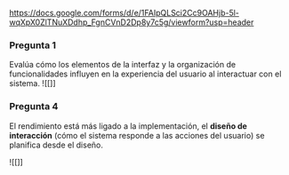 https://docs.google.com/forms/d/e/1FAIpQLSci2Cc9OAHjb-5l-wqXpX0ZlTNuXDdhp_FgnCVnD2Dp8y7c5g/viewform?usp=header
### Pregunta 1

Evalúa cómo los elementos de la interfaz y la organización de funcionalidades influyen en la experiencia del usuario al interactuar con el sistema.
![[]]

### Pregunta 4

El rendimiento está más ligado a la implementación, el **diseño de interacción** (cómo el sistema responde a las acciones del usuario) se planifica desde el diseño.

![[]]
